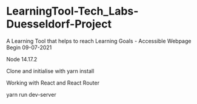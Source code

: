 # LearningTool-Tech_Labs-Duesseldorf-Project
A Learning Tool that helps to reach Learning Goals - Accessible Webpage
Begin 09-07-2021


Node 14.17.2

Clone and initialise with yarn install

Working with React and React Router

yarn run dev-server

